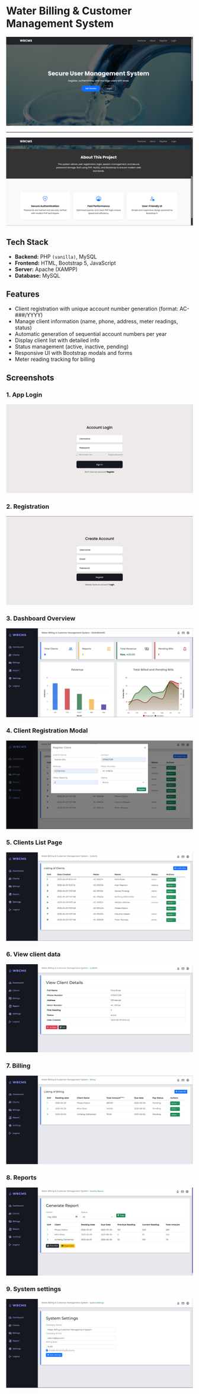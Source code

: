 # Water Billing & Customer Management System


![Home page](screenshot/Home1.png)

---- 

![Home page](screenshot/Home2.png)

## Tech Stack
- **Backend:** PHP `(vanilla)`, MySQL
- **Frontend:** HTML, Bootstrap 5, JavaScript
- **Server:** Apache (XAMPP)
- **Database:** MySQL

## Features
- Client registration with unique account number generation (format: AC-###/YYYY)
- Manage client information (name, phone, address, meter readings, status)
- Automatic generation of sequential account numbers per year
- Display client list with detailed info
- Status management (active, inactive, pending)
- Responsive UI with Bootstrap modals and forms
- Meter reading tracking for billing

## Screenshots

### 1. App Login
![App Login](screenshot/Login.png)

### 2. Registration
![Registration](screenshot/Register.png)

### 3. Dashboard Overview
![Dashboard](screenshot/Dashboard.png)

### 4. Client Registration Modal
![Client Registration Modal](screenshot/addClient.png)

### 5. Clients List Page
![Clients List](screenshot/Clients.png)

### 6. View client data
![View client data](screenshot/viewClient.png)

### 7. Billing
![Billing](screenshot/Billing.png)

### 8. Reports
![Reports](screenshot/Reports.png)

### 9. System settings
![System settings](screenshot/Settings.png)

